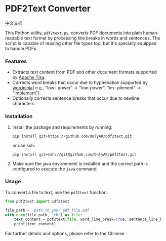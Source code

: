 # PDF2Text Converter

[中文文档](README-zh.md)

This Python utility, `pdf2text.py`, converts PDF documents into plain human-readable text format by processing line
breaks in words and sentences. The script is capable of reading other file types too, but it's specially equipped to
handle PDFs.

### Features

- Extracts text content from PDF and other document formats supported by [Apache Tika](https://tika.apache.org/).
- Corrects word breaks that occur due to hyphenation supported by [wordninja](https://github.com/keredson/wordninja/)(
  e.g., "low- power" -> "low-power", "im- plement" -> "implement").
- Optionally corrects sentence breaks that occur due to newline characters.

### Installation

1. Install the package and requirements by running:

   ```shell
   pip install git+https://github.com/OnlyAR/pdf2text.git
   ```

   or use ssh:

   ```shell
   pip install git+ssh://git@github.com/OnlyAR/pdf2text.git
   ```

2. Make sure the java environment is installed and the correct path is configured to execute the `java` command.

### Usage

To convert a file to text, use the `pdf2text` function.

```python
from pdf2text import pdf2text

file_path = 'path_to_your_pdf_file.pdf'
with open(file_path, 'rb') as file:
    text_content = pdf2text(file, word_line_break=True, sentence_line_break=False)
    print(text_content)
```

For further details and options, please refer to the Chinese .